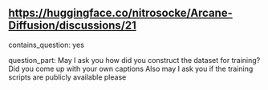 ## https://huggingface.co/nitrosocke/Arcane-Diffusion/discussions/21

contains_question: yes

question_part: May I ask you how did you construct the dataset for training? Did you come up with your own captions
Also may I ask you if the training scripts are publicly available please